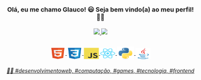 ##

<div align="center" style="display: inline_block">
  <h3> Olá, eu me chamo Glauco! 😃 Seja bem vindo(a) ao meu perfil! 👋🙂 </h3>
  <h4></h4>
</div>

<div align="center">
  <a href="[https://github.com/glaucoamaro](https://github.com/glaucoamaro)"> 
  <img height="170em" src="https://github-readme-stats.vercel.app/api?username=glaucoamaro&show_icons=true&theme=github_dark&include_all_commits=true&count_private=true"/>
  <img height="170em" src="https://github-readme-stats.vercel.app/api/top-langs/?username=rafaballerini&layout=compact&langs_count=16&theme=github_dark"/>
</div>

##
<h4></h4>

<div align="center" style="display: inline_block">
  <img align="center" alt="HTML" height="30" width="40" src="https://github.com/devicons/devicon/blob/master/icons/html5/html5-original.svg" />
  <img align="center" alt="CSS" height="30" width="40" src="https://github.com/devicons/devicon/blob/master/icons/css3/css3-original.svg" />
  <img align="center" alt="Js" height="30" width="40" src="https://github.com/devicons/devicon/blob/master/icons/javascript/javascript-original.svg" />
  <img align="center" alt="React" height="30" width="40" src="https://github.com/devicons/devicon/blob/master/icons/react/react-original.svg" />
  <img align="center" alt="Python" height="35" width="45" src="https://github.com/devicons/devicon/blob/master/icons/python/python-original.svg" /> 
  <img align="center" alt="Java" height="30" width="40" src="https://github.com/devicons/devicon/blob/master/icons/java/java-original.svg" />
</div>
  

<h6 align="center" style="display: inline_block"> 💁‍♂️ #desenvolvimentoweb, #computação, #games, #tecnologia, #frontend </h6>

##

